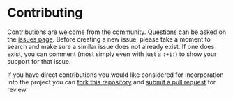 # Contributing

Contributions are welcome from the community. Questions can be asked on the
[issues page][1]. Before creating a new issue, please take a moment to search
and make sure a similar issue does not already exist. If one does exist, you
can comment (most simply even with just a `:+1:`) to show your support for that
issue.

If you have direct contributions you would like considered for incorporation
into the project you can [fork this repository][2] and
[submit a pull request][3] for review.

[1]: https://github.com/jmfee-usgs/comcat-timeline/issues
[2]: https://help.github.com/articles/fork-a-repo/
[3]: https://help.github.com/articles/about-pull-requests/
